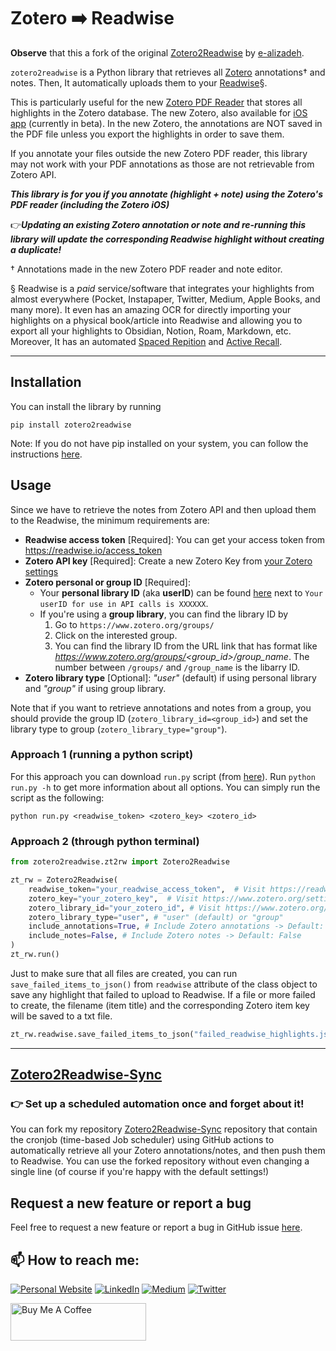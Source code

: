 # Zotero ➡️ Readwise

**Observe** that this a fork of the original [Zotero2Readwise](https://github.com/e-alizadeh/Zotero2Readwise) by [e-alizadeh](https://github.com/e-alizadeh).

`zotero2readwise` is a Python library that retrieves all [Zotero](https://www.zotero.org/) annotations† and notes.
Then, It automatically uploads them to your [Readwise](https://readwise.io/)§.

This is particularly useful for the new [Zotero PDF Reader](https://www.zotero.org/support/pdf_reader_preview)
that stores all highlights in the Zotero database.
The new Zotero, also available for [iOS app](https://www.zotero.org/iosbeta) (currently in beta).
In the new Zotero, the annotations are NOT saved in the PDF file unless you export the highlights in order to save them.

If you annotate your files outside the new Zotero PDF reader, this library may not work with your PDF annotations as those are not retrievable from Zotero API.

**_This library is for you if you annotate (highlight + note) using the Zotero's PDF reader (including the Zotero iOS)_**

👉***Updating an existing Zotero annotation or note and re-running this library will update the corresponding Readwise highlight without creating a duplicate!***

† Annotations made in the new Zotero PDF reader and note editor.

§ Readwise is a _paid_ service/software that integrates your highlights from almost everywhere (Pocket, Instapaper, Twitter, Medium, Apple Books, and many more).
It even has an amazing OCR for directly importing your highlights on a physical book/article into Readwise and allowing
you to export all your highlights to Obsidian, Notion, Roam, Markdown, etc.
Moreover, It has an automated [Spaced Repition](https://en.wikipedia.org/wiki/Spaced_repetition) and [Active Recall](https://en.wikipedia.org/wiki/Testing_effect).

---


## Installation
You can install the library by running
```shell
pip install zotero2readwise
```

Note: If you do not have pip installed on your system, you can follow the instructions [here](https://pip.pypa.io/en/stable/installation/).


## Usage
Since we have to retrieve the notes from Zotero API and then upload them to the Readwise, the minimum requirements are:
* **Readwise access token** [Required]: You can get your access token from https://readwise.io/access_token
* **Zotero API key** [Required]: Create a new Zotero Key from [your Zotero settings](https://www.zotero.org/settings/keys/new)
* **Zotero personal or group ID** [Required]:
    * Your **personal library ID** (aka **userID**) can be found [here](https://www.zotero.org/settings/keys) next to `Your userID for use in API calls is XXXXXX`.
    * If you're using a **group library**, you can find the library ID by
        1. Go to `https://www.zotero.org/groups/`
        2. Click on the interested group.
        3. You can find the library ID from the URL link that has format like *https://www.zotero.org/groups/<group_id>/group_name*. The number between `/groups/` and `/group_name` is the libarry ID.
* **Zotero library type** [Optional]: *"user"* (default) if using personal library and *"group"* if using group library.

Note that if you want to retrieve annotations and notes from a group, you should provide the group ID (`zotero_library_id=<group_id>`) and set the library type to group (`zotero_library_type="group"`).

### Approach 1 (running a python script)
For this approach you can download `run.py` script (from [here](https://github.com/e-alizadeh/Zotero2Readwise/blob/master/zotero2readwise/run.py)). Run `python run.py -h` to get more information about all options.
You can simply run the script as the following:
```shell
python run.py <readwise_token> <zotero_key> <zotero_id>
```

### Approach 2 (through python terminal)
```python
from zotero2readwise.zt2rw import Zotero2Readwise

zt_rw = Zotero2Readwise(
    readwise_token="your_readwise_access_token",  # Visit https://readwise.io/access_token)
    zotero_key="your_zotero_key",  # Visit https://www.zotero.org/settings/keys
    zotero_library_id="your_zotero_id", # Visit https://www.zotero.org/settings/keys
    zotero_library_type="user", # "user" (default) or "group"
    include_annotations=True, # Include Zotero annotations -> Default: True
    include_notes=False, # Include Zotero notes -> Default: False
)
zt_rw.run()
```
Just to make sure that all files are created, you can run `save_failed_items_to_json()` from `readwise` attribute of
the class object to save any highlight that failed to upload to Readwise.
If a file or more failed to create, the filename (item title) and the corresponding Zotero
item key will be saved to a txt file.
```python
zt_rw.readwise.save_failed_items_to_json("failed_readwise_highlights.json")
```
---
## [Zotero2Readwise-Sync](https://github.com/e-alizadeh/Zotero2Readwise-Sync)

### 👉 Set up a scheduled automation once and forget about it!

You can fork my repository [Zotero2Readwise-Sync](https://github.com/e-alizadeh/Zotero2Readwise-Sync) repository that contain
the cronjob (time-based Job scheduler) using GitHub actions to automatically retrieve all your Zotero annotations/notes,
and then push them to Readwise.
You can use the forked repository without even changing a single line (of course if you're happy with the default settings!)

## Request a new feature or report a bug
Feel free to request a new feature or report a bug in GitHub issue [here](https://github.com/e-alizadeh/Zotero2Readwise/issues).


## 📫 How to reach me:
<a href="https://ealizadeh.com" target="_blank"><img alt="Personal Website" src="https://img.shields.io/badge/Personal%20Website-%2312100E.svg?&style=for-the-badge&logoColor=white" /></a>
<a href="https://www.linkedin.com/in/alizadehesmaeil/" target="_blank"><img alt="LinkedIn" src="https://img.shields.io/badge/linkedin-%230077B5.svg?&style=for-the-badge&logo=linkedin&logoColor=white" /></a>
<a href="https://medium.ealizadeh.com/" target="_blank"><img alt="Medium" src="https://img.shields.io/badge/medium-%2312100E.svg?&style=for-the-badge&logo=medium&logoColor=white" /></a>
<a href="https://twitter.com/intent/follow?screen_name=es_alizadeh&tw_p=followbutton" target="_blank"><img alt="Twitter" src="https://img.shields.io/badge/twitter-%231DA1F2.svg?&style=for-the-badge&logo=twitter&logoColor=white" /></a>

<a href="https://www.buymeacoffee.com/ealizadeh" target="_blank"><img src="https://cdn.buymeacoffee.com/buttons/v2/default-blue.png" alt="Buy Me A Coffee" style="height: 60px !important;width: 217px !important;" ></a>
